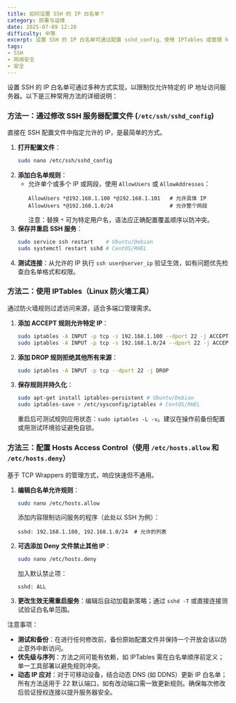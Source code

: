 ```yaml
---
title: 如何设置 SSH 的 IP 白名单？
category: 部署与运维
date: 2025-07-09 12:28
difficulty: 中等
excerpt: 设置 SSH 的 IP 白名单可通过配置 sshd_config、使用 IPTables 或管理 hosts.allow/hosts.deny 文件实现，每种方法都有其优缺点和适用场景。
tags:
- SSH
- 网络安全
- 安全
---
```

设置 SSH 的 IP 白名单可通过多种方式实现，以限制仅允许特定的 IP 地址访问服务器。以下是三种常用方法的详细说明：

### 方法一：通过修改 SSH 服务器配置文件 (`/etc/ssh/sshd_config`)

直接在 SSH 配置文件中指定允许的 IP，是最简单的方式。
1. **打开配置文件**：
   ```bash
   sudo nano /etc/ssh/sshd_config
   ```
2. **添加白名单规则**：
   - 允许单个或多个 IP 或网段，使用 `AllowUsers` 或 `AllowAddresses`：
     ```
     AllowUsers *@192.168.1.100 *@192.168.1.101   # 允许具体 IP
     AllowUsers *@192.168.1.0/24                  # 允许整个网段
     ```
     注意：替换 `*` 可为特定用户名，语法应正确配置覆盖顺序以防冲突。
3. **保存并重启 SSH 服务**：
   ```bash
   sudo service ssh restart    # Ubuntu/Debian
   sudo systemctl restart sshd # CentOS/RHEL
   ```
4. **测试连接**：从允许的 IP 执行 `ssh user@server_ip` 验证生效，如有问题优先检查白名单格式和权限。

### 方法二：使用 IPTables（Linux 防火墙工具）

通过防火墙规则过滤访问来源，适合多端口管理需求。
1. **添加 ACCEPT 规则允许特定 IP**：
   ```bash
   sudo iptables -A INPUT -p tcp -s 192.168.1.100 --dport 22 -j ACCEPT  # 单 IP
   sudo iptables -A INPUT -p tcp -s 192.168.1.0/24 --dport 22 -j ACCEPT # 网段
   ```
2. **添加 DROP 规则拒绝其他所有来源**：
   ```bash
   sudo iptables -A INPUT -p tcp --dport 22 -j DROP
   ```
3. **保存规则并持久化**：
   ```bash
   sudo apt-get install iptables-persistent # Ubuntu/Debian
   sudo iptables-save > /etc/sysconfig/iptables # CentOS/RHEL
   ```
   重启后可测试规则应用状态：`sudo iptables -L -v`。建议在操作前备份配置或用测试环境验证避免自锁。

### 方法三：配置 Hosts Access Control（使用 `/etc/hosts.allow` 和 `/etc/hosts.deny`）

基于 TCP Wrappers 的管理方式，响应快速但不通用。
1. **编辑白名单允许规则**：
   ```bash
   sudo nano /etc/hosts.allow
   ```
   添加内容限制访问服务的程序（此处以 SSH 为例）：
   ```
   sshd: 192.168.1.100, 192.168.1.0/24  # 允许的列表
   ```
2. **可选添加 Deny 文件禁止其他 IP**：
   ```bash
   sudo nano /etc/hosts.deny
   ```
   加入默认禁止项：
   ```
   sshd: ALL
   ```
3. **更改生效无需重启服务**：编辑后自动加载新策略；通过 `sshd -T` 或直接连接测试验证白名单范围。

注意事项：
- **测试和备份**：在进行任何修改前，备份原始配置文件并保持一个开放会话以防止意外中断访问。
- **优先级与序列**：方法之间可能有依赖，如 IPTables 需在白名单顺序前定义；单一工具部署以避免规则冲突。
- **动态 IP 应对**：对于可移动设备，结合动态 DNS (如 DDNS）更新 IP 白名单；所有方法适用于 22 默认端口，如有改动端口需一致更新规则。确保每次修改后验证授权连接以提升服务器安全。
